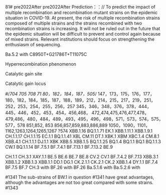 81# pre2022After
pre2022After
Prediction：：//
To predict the impact of multiple recombination and recombination mutant strains on the epidemic situation in COVID-19. At present, the risk of multiple recombination strains composed of multiple strains and the strains recombined with two recombination strains is increasing. It will not be ruled out in the future that the epidemic situation will be difficult to prevent and control again because of mixed strains. Relevant institutions should focus on strengthening the enthusiasm of sequencing.


Ba.5.2   with   C8950T+G21786T+T11075C

Hyperrecombination phenomenon

Catalytic gain site

Catalytic gain locus

#/*704 705 708 71 80，182，184，187，505*/
147，173，175，176，177，180，182，184，185，187，188，189，212，214，215，217，219，251，252，253，254，255，256，257
345，346，348，376，378，444，445，446，452，453，454，456,468，
472,474,475,476,477,478，479,486，480，484，489，493，495，496，498，571，573，574，575，577，578
851,852, 853 856,857,859,883,886,889
1050，1090，1101，1162,1263,1264,1265,1267       ?574
XBB.1.16
BQ.1.1.71
EK.1
XBB.1.11.1
XBB.1.9.1
CH.1.1.17
CH.1.1.15
EC.1.1
BQ.1.1.41
XBL
CM.11
DT.1
XBK.1
XBM
XBC.1.4
CM.8.1
XBB.4.1
CH.1.1.1
DJ.1.1
XBK
XBB.5
XBB.1.5
BQ.1.1.25
BQ.1.4
BQ.1.1
BQ.1
BQ.1.1.3
CW.1
BQ.1.1.14
BF.7.5.1
BF.7.4.1
BF.7.13.1
BF.7.13.2
BE.9

CH.1.1
CH.3.1
XAY.1.1
BE.5
BE.6
BE.7
BE.8
CV.2
CV.1
BF.7.4.2
BF.7.13
XBB.3.1
XBB.1.2
XBB.1.3
XBB.1.1
DD.1
DG.1
CK.2.1.1
CK.2.1
CK.2
XBB.1.4
DY.1.1
BF.7.4
BF.7.5
BF.7
CH.3 with
BF.26        with
BF.26
Ba.5.1.6     with
Ba.5.2.6     with


#1341
The sub-strains of BW.1 in question #1341 have great advantages, although the advantages are not too great compared with some strains.
#1343
